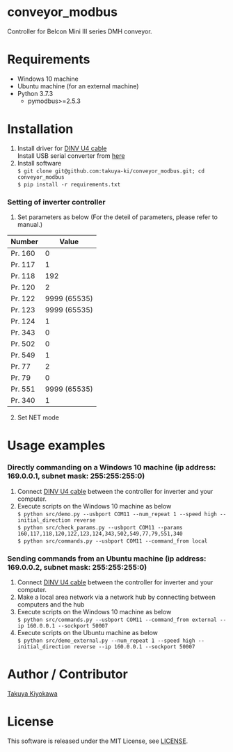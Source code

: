 # conveyor_modbus

Controller for Belcon Mini III series DMH conveyor.

# Requirements

- Windows 10 machine
- Ubuntu machine (for an external machine)
- Python 3.7.3
  - pymodbus>=2.5.3

# Installation

1. Install driver for [DINV U4 cable](https://www.diatrend.com/IFcable/usb/dinv-u4.php)  
   Install USB serial converter from [here](https://www.diatrend.com/download/driver.htm)  
2. Install software  
	`$ git clone git@github.com:takuya-ki/conveyor_modbus.git; cd conveyor_modbus`  
	`$ pip install -r requirements.txt`

### Setting of inverter controller

1. Set parameters as below (For the deteil of parameters, please refer to manual.)  

|  Number  |  Value  |
| ---- | ---- |
|  Pr. 160  |  0  |
|  Pr. 117  |  1  |
|  Pr. 118  |  192  |
|  Pr. 120  |  2  |
|  Pr. 122  |  9999 (65535)  |
|  Pr. 123  |  9999 (65535)  |
|  Pr. 124  |  1  |
|  Pr. 343  |  0  |
|  Pr. 502  |  0  |
|  Pr. 549  |  1  |
|  Pr. 77  |  2  |
|  Pr. 79  |  0  |
|  Pr. 551  |  9999 (65535)  |
|  Pr. 340  |  1  |

2. Set NET mode

# Usage examples
### Directly commanding on a Windows 10 machine (ip address: 169.0.0.1, subnet mask: 255:255:255:0)

1. Connect [DINV U4 cable](https://www.diatrend.com/IFcable/usb/dinv-u4.php) between the controller for inverter and your computer.
2. Execute scripts on the Windows 10 machine as below  
	`$ python src/demo.py --usbport COM11 --num_repeat 1 --speed high --initial_direction reverse`  
    `$ python src/check_params.py --usbport COM11 --params 160,117,118,120,122,123,124,343,502,549,77,79,551,340`  
    `$ python src/commands.py --usbport COM11 --command_from local`  

### Sending commands from an Ubuntu machine (ip address: 169.0.0.2, subnet mask: 255:255:255:0)

1. Connect [DINV U4 cable](https://www.diatrend.com/IFcable/usb/dinv-u4.php) between the controller for inverter and your computer.
2. Make a local area network via a network hub by connecting between computers and the hub
3. Execute scripts on the Windows 10 machine as below  
    `$ python src/commands.py --usbport COM11 --command_from external --ip 160.0.0.1 --sockport 50007`  
4. Execute scripts on the Ubuntu machine as below  
    `$ python src/demo_external.py --num_repeat 1 --speed high --initial_direction reverse --ip 160.0.0.1 --sockport 50007`  

# Author / Contributor

[Takuya Kiyokawa](https://takuya-ki.github.io/)

# License

This software is released under the MIT License, see [LICENSE](./LICENSE).
